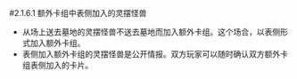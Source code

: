 #2.1.6.1        额外卡组中表侧加入的灵摆怪兽
* 从场上送去墓地的灵摆怪兽不送去墓地而加入额外卡组。这个场合，以表侧形式加入额外卡组。
* 表侧加入额外卡组的灵摆怪兽是公开情报。双方玩家可以随时确认双方额外卡组表侧加入的卡片。
